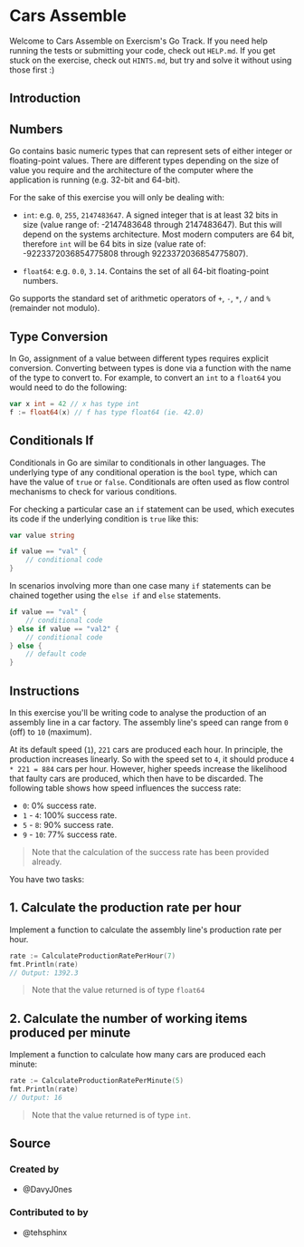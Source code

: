 # Cars Assemble

Welcome to Cars Assemble on Exercism's Go Track.
If you need help running the tests or submitting your code, check out `HELP.md`.
If you get stuck on the exercise, check out `HINTS.md`, but try and solve it without using those first :)

## Introduction

## Numbers

Go contains basic numeric types that can represent sets of either integer or floating-point values.
There are different types depending on the size of value you require and the architecture of the computer where the application is running (e.g. 32-bit and 64-bit).

For the sake of this exercise you will only be dealing with:

- `int`: e.g. `0`, `255`, `2147483647`. A signed integer that is at least 32 bits in size (value range of: -2147483648 through 2147483647).
  But this will depend on the systems architecture.
  Most modern computers are 64 bit, therefore `int` will be 64 bits in size (value rate of: -9223372036854775808 through 9223372036854775807).

- `float64`: e.g. `0.0`, `3.14`. Contains the set of all 64-bit floating-point numbers.

Go supports the standard set of arithmetic operators of `+`, `-`, `*`, `/` and `%` (remainder not modulo).

## Type Conversion

In Go, assignment of a value between different types requires explicit conversion.
Converting between types is done via a function with the name of the type to convert to.
For example, to convert an `int` to a `float64` you would need to do the following:

```go
var x int = 42 // x has type int
f := float64(x) // f has type float64 (ie. 42.0)
```

## Conditionals If

Conditionals in Go are similar to conditionals in other languages.
The underlying type of any conditional operation is the `bool` type, which can have the value of `true` or `false`.
Conditionals are often used as flow control mechanisms to check for various conditions.

For checking a particular case an `if` statement can be used, which executes its code if the underlying condition is `true` like this:

```go
var value string

if value == "val" {
    // conditional code
}
```

In scenarios involving more than one case many `if` statements can be chained together using the `else if` and `else` statements.

```go
if value == "val" {
    // conditional code
} else if value == "val2" {
    // conditional code
} else {
    // default code
}
```

## Instructions

In this exercise you'll be writing code to analyse the production of an
assembly line in a car factory. The assembly line's speed can range from `0`
(off) to `10` (maximum).

At its default speed (`1`), `221` cars are produced each hour. In principle,
the production increases linearly. So with the speed set to `4`, it should
produce `4 * 221 = 884` cars per hour. However, higher speeds increase the
likelihood that faulty cars are produced, which then have to be discarded. The
following table shows how speed influences the success rate:

- `0`: 0% success rate.
- `1` - `4`: 100% success rate.
- `5` - `8`: 90% success rate.
- `9` - `10`: 77% success rate.

> Note that the calculation of the success rate has been provided already.

You have two tasks:

## 1. Calculate the production rate per hour

Implement a function to calculate the assembly line's production rate per hour.

```go
rate := CalculateProductionRatePerHour(7)
fmt.Println(rate)
// Output: 1392.3
```

> Note that the value returned is of type `float64`

## 2. Calculate the number of working items produced per minute

Implement a function to calculate how many cars are produced each minute:

```go
rate := CalculateProductionRatePerMinute(5)
fmt.Println(rate)
// Output: 16
```

> Note that the value returned is of type `int`.

## Source

### Created by

- @DavyJ0nes

### Contributed to by

- @tehsphinx